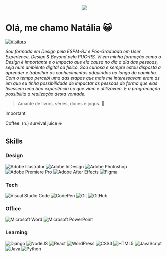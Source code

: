 <!-- https://github.com/lyryenn -->
<p align="center">
  <img src="Imagens/7he R4.gif"/>
</p>

# Olá, me chamo Natália :smiley_cat:

<!-- https://pufler.dev/badge-it/ -->
[![Visitors](https://api.visitorbadge.io/api/visitors?path=https%3A%2F%2Fgithub.com%2FNataliaLFB&label=Visits&countColor=%2337d67a)](https://visitorbadge.io/status?path=https%3A%2F%2Fgithub.com%2FNataliaLFB)


_Sou formada em Design pela ESPM-RJ e Pós-Graduada em User Experience, Design & Beyond pela PUC-RS. Vi em minha formação como o Design é importante e o impacto que ela causa no dia a dia 
das pessoas, seja num ambiente digital ou físico. Sou curiosa e sempre estou disposta a aprender e trabalhar os conhecimentos adquiridos ao longo do caminho. Com o tempo percebi uma das etapas que mais me interessavam eram as em que eu tinha possibilidade de impactar as pessoas de forma que elas tivessem uma boa experiência no que viam e utilizavam. E a programação possibilita a realização desta vontade._

> Amante de livros, séries, doces e jogos. 👾


> [!IMPORTANT]
> Coffee: (n.) survival juice ☕

## Skills
### Design
![Adobe Illustrator](https://img.shields.io/badge/adobe%20illustrator-%23FF9A00.svg?style=for-the-badge&logo=adobe%20illustrator&logoColor=white)
![Adobe InDesign](https://img.shields.io/badge/Adobe%20InDesign-49021F?style=for-the-badge&logo=adobeindesign&logoColor=white)
![Adobe Photoshop](https://img.shields.io/badge/adobe%20photoshop-%2331A8FF.svg?style=for-the-badge&logo=adobe%20photoshop&logoColor=white)
![Adobe Premiere Pro](https://img.shields.io/badge/Adobe%20Premiere%20Pro-9999FF.svg?style=for-the-badge&logo=Adobe%20Premiere%20Pro&logoColor=white)
![Adobe After Effects](https://img.shields.io/badge/Adobe%20After%20Effects-9999FF.svg?style=for-the-badge&logo=Adobe%20After%20Effects&logoColor=white)
![Figma](https://img.shields.io/badge/figma-%23F24E1E.svg?style=for-the-badge&logo=figma&logoColor=white)

### Tech
![Visual Studio Code](https://img.shields.io/badge/Visual%20Studio%20Code-0078d7.svg?style=for-the-badge&logo=visual-studio-code&logoColor=white)
![CodePen](https://img.shields.io/badge/CodePen-white?style=for-the-badge&logo=codepen&logoColor=black)
![Git](https://img.shields.io/badge/git-%23F05033.svg?style=for-the-badge&logo=git&logoColor=white)
![GitHub](https://img.shields.io/badge/github-%23121011.svg?style=for-the-badge&logo=github&logoColor=white)

### Office
![Microsoft Word](https://img.shields.io/badge/Microsoft_Word-2B579A?style=for-the-badge&logo=microsoft-word&logoColor=white)
![Microsoft PowerPoint](https://img.shields.io/badge/Microsoft_PowerPoint-B7472A?style=for-the-badge&logo=microsoft-powerpoint&logoColor=white)

### Learning
![Django](https://img.shields.io/badge/django-%23092E20.svg?style=for-the-badge&logo=django&logoColor=white)
![NodeJS](https://img.shields.io/badge/node.js-6DA55F?style=for-the-badge&logo=node.js&logoColor=white)
![React](https://img.shields.io/badge/react-%2320232a.svg?style=for-the-badge&logo=react&logoColor=%2361DAFB)
![WordPress](https://img.shields.io/badge/WordPress-%23117AC9.svg?style=for-the-badge&logo=WordPress&logoColor=white)
![CSS3](https://img.shields.io/badge/css3-%231572B6.svg?style=for-the-badge&logo=css3&logoColor=white)
![HTML5](https://img.shields.io/badge/html5-%23E34F26.svg?style=for-the-badge&logo=html5&logoColor=white)
![JavaScript](https://img.shields.io/badge/javascript-%23323330.svg?style=for-the-badge&logo=javascript&logoColor=%23F7DF1E)
![Java](https://img.shields.io/badge/java-%23ED8B00.svg?style=for-the-badge&logo=openjdk&logoColor=white)
![Python](https://img.shields.io/badge/python-3670A0?style=for-the-badge&logo=python&logoColor=ffdd54)


<!---
lyryenn/lyryenn is a ✨ special ✨ repository because its `README.md` (this file) appears on your GitHub profile.
You can click the Preview link to take a look at your changes.
--->
